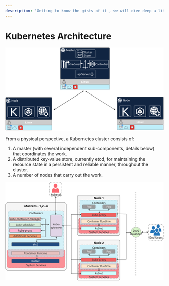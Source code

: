 ```yaml
---
description: 'Getting to know the gists of it , we will dive deep a little latter'
---
```


# Kubernetes Architecture

![How it all fits together](.gitbook/assets/kubernetes.png)



From a physical perspective, a Kubernetes cluster consists of:

1. A master \(with several independent sub-components, details below\) that coordinates the work.
2. A distributed key-value store, currently etcd, for maintaining the resource state in a persistent and reliable manner, throughout the cluster.
3. A number of nodes that carry out the work.

![ kubernetes Internals](.gitbook/assets/kubernetes-4.png)

